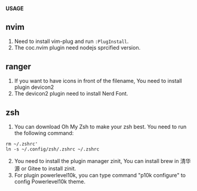 #### USAGE

## nvim
1. Need to install vim-plug and run `:PlugInstall`. 
2. The coc.nvim plugin need nodejs sprcified version. 

## ranger
1. If you want to have icons in front of the filename, You need to install plugin devicon2
2. The devicon2 plugin need to install Nerd Font. 

## zsh
1. You can download Oh My Zsh to make your zsh best. 
You need to run the following command: 
```
rm ~/.zshrc'
ln -s ~/.config/zsh/.zshrc ~/.zshrc 
```
2. You need to install the plugin manager zinit, 
   You can install brew in 清华源 or Gitee to install zinit. 
3. For plugin powerlevel10k, you can type command "p10k configure" to config Powerlevel10k theme. 

